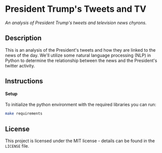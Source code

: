 # President Trump's Tweets and TV

*An analysis of President Trump's tweets and television news chyrons.*


## Description

This is an analysis of the President's tweets and how they are linked to the news of the day.  We'll utilize some natural language processing (NLP) in Python to determine the relationship between the news and the President's twitter activity.


## Instructions

#### Setup

To initialize the python environment with the required libraries you can run:

```bash
make requirements
```

## License

This project is licensed under the MIT license - details can be found in the `LICENSE` file.

